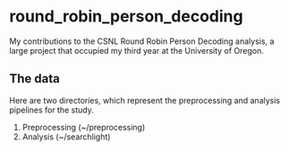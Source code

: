 # round_robin_person_decoding
My contributions to the CSNL Round Robin Person Decoding analysis, a large project that occupied my third year at the University of Oregon.

## The data
Here are two directories, which represent the preprocessing and analysis pipelines for the study.

1. Preprocessing (~/preprocessing)
2. Analysis (~/searchlight)
